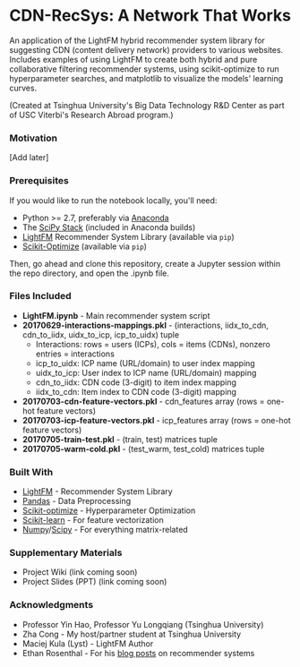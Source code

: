 # CDN-RecSys: A Network That Works

An application of the LightFM hybrid recommender system library for suggesting CDN (content delivery network) 
providers to various websites. Includes examples of using LightFM to create both hybrid and pure collaborative
filtering recommender systems, using scikit-optimize to run hyperparameter searches, and matplotlib to
visualize the models' learning curves.

(Created at Tsinghua University's Big Data Technology R&D Center as part of USC Viterbi's Research Abroad program.)

### Motivation

[Add later]

### Prerequisites

If you would like to run the notebook locally, you'll need:
* Python >= 2.7, preferably via [Anaconda](https://www.continuum.io/downloads)
* The [SciPy Stack](https://www.scipy.org/stackspec.html) (included in Anaconda builds)
* [LightFM](https://lyst.github.io/lightfm/docs/home.html) Recommender System Library (available via `pip`)
* [Scikit-Optimize](https://scikit-optimize.github.io) (available via `pip`)

Then, go ahead and clone this repository, create a Jupyter session within the repo directory, and open
the .ipynb file.

### Files Included

* **LightFM.ipynb** - Main recommender system script
* **20170629-interactions-mappings.pkl** - (interactions, iidx_to_cdn, cdn_to_iidx, uidx_to_icp, icp_to_uidx) tuple
  * Interactions: rows = users (ICPs), cols = items (CDNs), nonzero entries = interactions
  * icp_to_uidx: ICP name (URL/domain) to user index mapping
  * uidx_to_icp: User index to ICP name (URL/domain) mapping
  * cdn_to_iidx: CDN code (3-digit) to item index mapping
  * iidx_to_cdn: Item index to CDN code (3-digit) mapping
* **20170703-cdn-feature-vectors.pkl** - cdn_features array (rows = one-hot feature vectors)
* **20170703-icp-feature-vectors.pkl** - icp_features array (rows = one-hot feature vectors)
* **20170705-train-test.pkl** - (train, test) matrices tuple
* **20170705-warm-cold.pkl** - (test_warm, test_cold) matrices tuple

### Built With

* [LightFM](https://lyst.github.io/lightfm/docs/home.html) - Recommender System Library
* [Pandas](https://pandas.pydata.org) - Data Preprocessing
* [Scikit-optimize](https://scikit-optimize.github.io) - Hyperparameter Optimization
* [Scikit-learn](http://scikit-learn.org/stable/) - For feature vectorization
* [Numpy](http://www.numpy.org)/[Scipy](https://www.scipy.org/scipylib/index.html) - For everything matrix-related

### Supplementary Materials

* Project Wiki (link coming soon)
* Project Slides (PPT) (link coming soon)

### Acknowledgments

* Professor Yin Hao, Professor Yu Longqiang (Tsinghua University)
* Zha Cong - My host/partner student at Tsinghua University
* Maciej Kula (Lyst) - LightFM Author
* Ethan Rosenthal - For his [blog posts](http://blog.ethanrosenthal.com) on recommender systems
